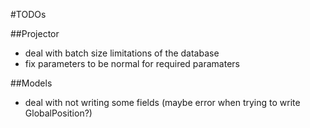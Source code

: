 #TODOs

##Projector
- deal with batch size limitations of the database
- fix parameters to be normal for required paramaters

##Models
- deal with not writing some fields (maybe error when trying to write GlobalPosition?)
